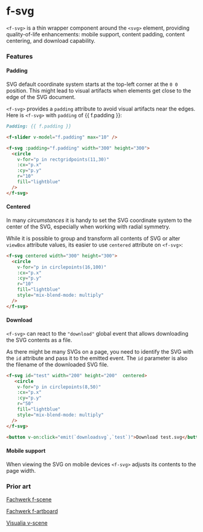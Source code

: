 # f-svg

`<f-svg>` is a thin wrapper component around the `<svg>` element, providing quality-of-life enhancements: mobile support, content padding, content centering, and download capability.

### Features

#### Padding

SVG default coordinate system starts at the top-left corner at the `0 0` position. This might lead to visual artifacts when elements get close to the edge of the SVG document.

`<f-svg>` provides a `padding` attribute to avoid visual artifacts near the edges. Here is `<f-svg>` with `padding` of {{ f.padding }}:

```md
Padding: {{ f.padding }}

<f-slider v-model="f.padding" max="10" />

<f-svg :padding="f.padding" width="300" height="300">
  <circle
    v-for="p in rectgridpoints(11,30)"
    :cx="p.x"
    :cy="p.y"
    r="10"
    fill="lightblue"
  />
</f-svg>
```

#### Centered

In many _circumstances_ it is handy to set the SVG coordinate system to the center of the SVG, especially when working with radial symmetry.

While it is possible to group and transform all contents of SVG or alter `viewBox` attribute values, its easier to use `centered` attribute on `<f-svg>`:

```md
<f-svg centered width="300" height="300">
  <circle
    v-for="p in circlepoints(16,100)"
    :cx="p.x"
    :cy="p.y"
    r="10"
    fill="lightblue"
    style="mix-blend-mode: multiply"
  />
</f-svg>
```

#### Download

`<f-svg>` can react to the `"download"` global event that allows downloading the SVG contents as a file.

As there might be many SVGs on a page, you need to identify the SVG with the `id` attribute and pass it to the emitted event. The `id` parameter is also the filename of the downloaded SVG file.

```md
<f-svg id="test" width="200" height="200"  centered>
   <circle
    v-for="p in circlepoints(8,50)"
    :cx="p.x"
    :cy="p.y"
    r="50"
    fill="lightblue"
    style="mix-blend-mode: multiply"
  />
</f-svg>

<button v-on:click="emit(`downloadsvg`,`test`)">Download test.svg</button>
```

#### Mobile support

When viewing the SVG on mobile devices `<f-svg>` adjusts its contents to the page width.

### Prior art

[Fachwerk f-scene](https://designstem.github.io/fachwerk/docs/#/f-scene)

[Fachwerk f-artboard](https://designstem.github.io/fachwerk/docs/#/f-artboard)

[Visualia v-scene](https://visualia.github.io/visualia_original/#graphics_scene)
